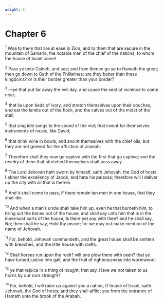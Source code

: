 ```yaml
---
weight: 6
---
```


# Chapter 6

<sup>1</sup> Woe to them that are at ease in Zion, and to them that are secure in the mountain of Samaria, the notable men of the chief of the nations, to whom the house of Israel come! 

<sup>2</sup> Pass ye unto Calneh, and see; and from thence go ye to Hamath the great; then go down to Gath of the Philistines: are they better than these kingdoms? or is their border greater than your border? 

<sup>3</sup> —ye that put far away the evil day, and cause the seat of violence to come near; 

<sup>4</sup> that lie upon beds of ivory, and stretch themselves upon their couches, and eat the lambs out of the flock, and the calves out of the midst of the stall; 

<sup>5</sup> that sing idle songs to the sound of the viol; that invent for themselves instruments of music, like David; 

<sup>6</sup> that drink wine in bowls, and anoint themselves with the chief oils; but they are not grieved for the affliction of Joseph. 

<sup>7</sup> Therefore shall they now go captive with the first that go captive; and the revelry of them that stretched themselves shall pass away. 

<sup>8</sup> The Lord Jehovah hath sworn by himself, saith Jehovah, the God of hosts: I abhor the excellency of Jacob, and hate his palaces; therefore will I deliver up the city with all that is therein. 

<sup>9</sup> And it shall come to pass, if there remain ten men in one house, that they shall die. 

<sup>10</sup> And when a man’s uncle shall take him up, even he that burneth him, to bring out the bones out of the house, and shall say unto him that is in the innermost parts of the house, Is there yet any with thee? and he shall say, No; then shall he say, Hold thy peace; for we may not make mention of the name of Jehovah. 

<sup>11</sup> For, behold, Jehovah commandeth, and the great house shall be smitten with breaches, and the little house with clefts. 

<sup>12</sup> Shall horses run upon the rock? will one plow there with oxen? that ye have turned justice into gall, and the fruit of righteousness into wormwood; 

<sup>13</sup> ye that rejoice in a thing of nought, that say, Have we not taken to us horns by our own strength? 

<sup>14</sup> For, behold, I will raise up against you a nation, O house of Israel, saith Jehovah, the God of hosts; and they shall afflict you from the entrance of Hamath unto the brook of the Arabah. 


